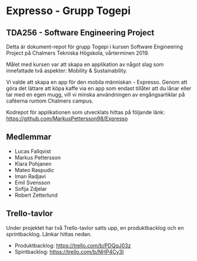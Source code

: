 # Expresso - Grupp Togepi

## TDA256 - Software Engineering Project

Detta är dokument-repot för grupp Togepi i kursen Software Engineering Project på Chalmers Tekniska Högskola, vårterminen 2019.

Målet med kursen var att skapa en applikation av något slag som innefattade två aspekter: Mobility & Sustainability.

Vi valde att skapa en app för den mobila människan - Expresso. Genom att göra det lättare att köpa kaffe via en app som endast tillåter att du lånar eller tar med en egen mugg, vill vi minska användningen av engångsartiklar på caféerna runtom Chalmers campus.

Kodrepot för applikationen som utvecklats hittas på följande länk: https://github.com/MarkusPettersson98/Expresso

## Medlemmar

- Lucas Fallqvist
- Markus Pettersson
- Klara Pohjanen
- Mateo Raspudic
- Iman Radjavi
- Emil Svensson
- Sofija Zdjelar
- Robert Zetterlund

## Trello-tavlor

Under projektet har två Trello-tavlor satts upp, en produktbacklog och en sprintbacklog. Länkar hittas nedan.

- Produktbacklog: https://trello.com/b/PDQqJ03z
- Spintbacklog: https://trello.com/b/NHP4Cy3I
